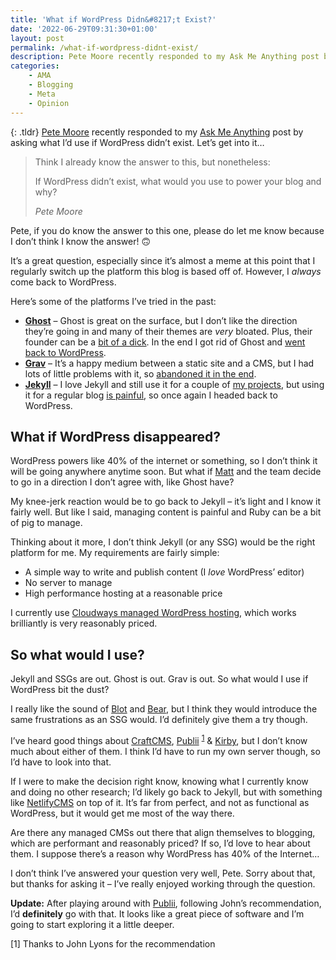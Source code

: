 ```yaml
---
title: 'What if WordPress Didn&#8217;t Exist?'
date: '2022-06-29T09:31:30+01:00'
layout: post
permalink: /what-if-wordpress-didnt-exist/
description: Pete Moore recently responded to my Ask Me Anything post by asking what I’d use if WordPress didn’t exist. Let’s get into it…
categories:
    - AMA
    - Blogging
    - Meta
    - Opinion
---
```

{: .tldr}
[Pete Moore](https://pimoore.ca) recently responded to my [Ask Me Anything](/ask-me-anything/) post by asking what I’d use if WordPress didn’t exist. Let’s get into it…

> Think I already know the answer to this, but nonetheless:
> 
> If WordPress didn’t exist, what would you use to power your blog and why?
> 
> <cite>Pete Moore</cite>

Pete, if you do know the answer to this one, please do let me know because I don’t think I know the answer! 🙃

It’s a great question, especially since it’s almost a meme at this point that I regularly switch up the platform this blog is based off of. However, I *always* come back to WordPress.

Here’s some of the platforms I’ve tried in the past:

- **[Ghost](https://ghost.org)** – Ghost is great on the surface, but I don’t like the direction they’re going in and many of their themes are *very* bloated. Plus, their founder can be a [bit of a dick](https://web.archive.org/web/20200815091537/https://postapathy.substack.com/p/i-was-building-a-new-website-for). In the end I got rid of Ghost and [went back to WordPress](/moving-to-a-static-website/).
- **[Grav](https://getgrav.org)** – It’s a happy medium between a static site and a CMS, but I had lots of little problems with it, so [abandoned it in the end](/coming-full-circle-from-grav-to-wordpress/).
- **[Jekyll](https://jekyllrb.com)** – I love Jekyll and still use it for a couple of [my projects](/projects/), but using it for a regular blog [is painful](/how-i-manage-jekyll-content/), so once again I headed back to WordPress.

## What if WordPress disappeared?

WordPress powers like 40% of the internet or something, so I don’t think it will be going anywhere anytime soon. But what if [Matt](https://ma.tt) and the team decide to go in a direction I don’t agree with, like Ghost have?

My knee-jerk reaction would be to go back to Jekyll – it’s light and I know it fairly well. But like I said, managing content is painful and Ruby can be a bit of pig to manage.

Thinking about it more, I don’t think Jekyll (or any SSG) would be the right platform for me. My requirements are fairly simple:

- A simple way to write and publish content (I *love* WordPress’ editor)
- No server to manage
- High performance hosting at a reasonable price

I currently use [Cloudways managed WordPress hosting](https://vrlps.co/9xZaemi/cp), which works brilliantly is very reasonably priced.

## So what would I use?

Jekyll and SSGs are out. Ghost is out. Grav is out. So what would I use if WordPress bit the dust?

I really like the sound of [Blot](https://blot.im) and [Bear](https://bearblog.dev), but I think they would introduce the same frustrations as an SSG would. I’d definitely give them a try though.

I’ve heard good things about [CraftCMS](https://craftcms.com), [Publii](https://getpublii.com) <sup>[1](#1)</sup> &amp; [Kirby](https://getkirby.com), but I don’t know much about either of them. I think I’d have to run my own server though, so I’d have to look into that.

If I were to make the decision right know, knowing what I currently know and doing no other research; I’d likely go back to Jekyll, but with something like [NetlifyCMS](https://www.netlifycms.org) on top of it. It’s far from perfect, and not as functional as WordPress, but it would get me most of the way there.

Are there any managed CMSs out there that align themselves to blogging, which are performant and reasonably priced? If so, I’d love to hear about them. I suppose there’s a reason why WordPress has 40% of the Internet…

I don’t think I’ve answered your question very well, Pete. Sorry about that, but thanks for asking it – I’ve really enjoyed working through the question.

**Update:** After playing around with [Publii](https://getpublii.com/), following John’s recommendation, I’d **definitely** go with that. It looks like a great piece of software and I’m going to start exploring it a little deeper.

<a name="1"></a>\[1\] Thanks to John Lyons for the recommendation